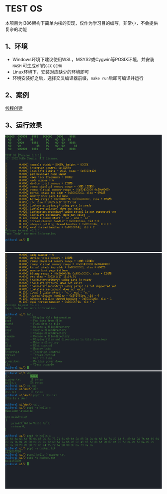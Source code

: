 # TEST OS

本项目为i386架构下简单内核的实现，仅作为学习目的编写，非常小，不会提供复杂的功能

## 1、环境
- Windows环境下建议使用WSL，MSYS2或Cygwin等POSIX环境，并安装`NASM` 可生成elf的`GCC` `QEMU`
- Linux环境下，安装对应缺少的环境即可
- 环境安装好之后，选择交叉编译器前缀，`make run`后即可编译并运行

## 2、案例
[线程创建](doc/thread.md)

## 3、运行效果
![展示](https://raw.githubusercontent.com/GuEe-GUI/TEST-OS/master/doc/show.png "展示")
![帮助](https://raw.githubusercontent.com/GuEe-GUI/TEST-OS/master/doc/help.png "帮助")
![磁盘](https://raw.githubusercontent.com/GuEe-GUI/TEST-OS/master/doc/disk.png "磁盘")
